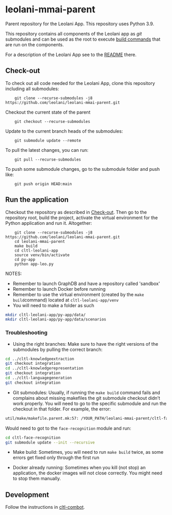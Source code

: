 # leolani-mmai-parent

Parent repository for the Leolani App. This repository uses Python 3.9.

This repository contains all components of the Leolani app as _git_ submodules and can be used as the root to
execute [build commands](https://github.com/leolani/cltl-build/tree/main/make) that are run on the components.

For a description of the Leolani App see to the [README](https://github.com/leolani/cltl-leolani-app) there.

## Check-out

To check out all code needed for the Leolani App, clone this repository including all submodules:

        git clone --recurse-submodules -j8 https://github.com/leolani/leolani-mmai-parent.git

Checkout the current state of the parent

        git checkout --recurse-submodules

Update to the current branch heads of the submodules:

        git submodule update --remote

To pull the latest changes, you can run:

        git pull --recurse-submodules

To push some submodule changes, go to the submodule folder and push like:

        git push origin HEAD:main

## Run the application

Checkout the repository as described in [Check-out](#check-out). Then go to the repository root, build the project,
activate the virtual environment for the Python application and run it. Altogether:

        git clone --recurse-submodules -j8 https://github.com/leolani/leolani-mmai-parent.git
        cd leolani-mmai-parent
        make build
        cd cltl-leolani-app
        source venv/bin/activate
        cd py-app
        python app-leo.py

NOTES:

- Remember to launch GraphDB and have a repository called 'sandbox'
- Remember to launch Docker before running
- Remember to use the virtual environment (created by the `make build`command) located at `cltl-leolani-app/venv`
- You will need to make a folder as such

```bash
mkdir cltl-leolani-app/py-app/data/ 
mkdir cltl-leolani-app/py-app/data/scenarios
```

### Troubleshooting

[comment]: <> (To remove)

- Using the right branches: Make sure to have the right versions of the submodules by pulling the correct branch:

```bash
cd ../cltl-knowledgeextraction
git checkout integration
cd ../cltl-knowledgerepresentation
git checkout integration
cd ../cltl-languagegeneration
git checkout integration
```

- Git submodules: Usually, if running the `make build` command fails and complains about missing makefiles the git
  submodule checkout didn’t work properly. You will need to go to the specific submodule and run the checkout in that
  folder. For example, the error:

``` bash
util/make/makefile.parent.mk:57: /YOUR_PATH/leolani-mmai-parent/cltl-face-recognition/makefile.d: No such file or directory
```

Would need to got to the `face-recognition` module and run:

``` bash 
cd cltl-face-recognition
git submodule update --init --recursive
```

- Make build: Sometimes, you will need to run `make build` twice, as some errors get fixed only through the first run


- Docker already running: Sometimes when you kill (not stop) an application, the docker images will not close correctly.
  You might need to stop them manually.

## Development

Follow the instructions in [cltl-combot](https://github.com/leolani/cltl-combot).
